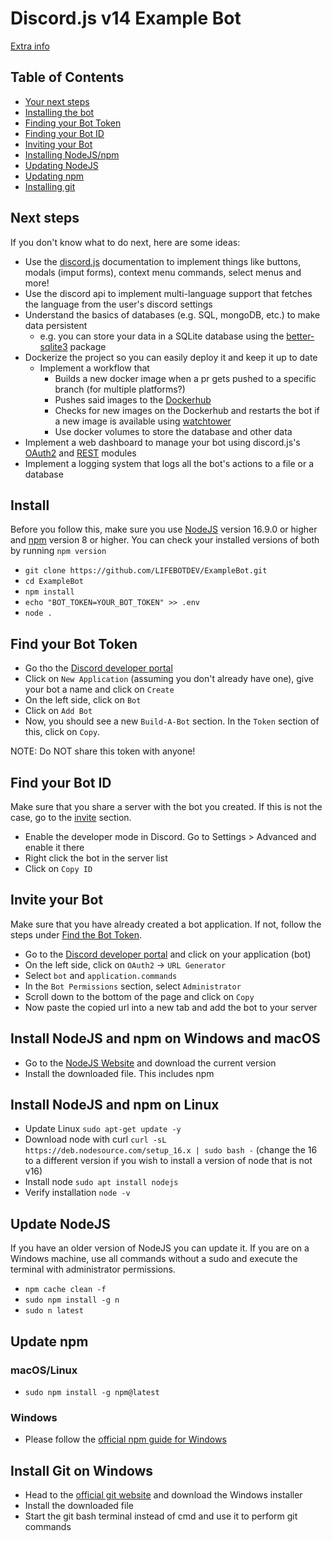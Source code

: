 # Discord.js v14 Example Bot

[Extra info](https://github.com/LIFEBOTDEV/ExampleBot/releases/latest)

## Table of Contents

- [Your next steps](#next-steps)
- [Installing the bot](#install)
- [Finding your Bot Token](#find-your-bot-token)
- [Finding your Bot ID](#find-your-bot-id)
- [Inviting your Bot](#invite-your-bot)
- [Installing NodeJS/npm](#install-nodejs-and-npm-on-windows-and-macos)
- [Updating NodeJS](#update-nodejs)
- [Updating npm](#update-npm)
- [Installing git](#install-git-on-windows)

## Next steps

If you don't know what to do next, here are some ideas:

- Use the [discord.js](https://discord.js.org/#/) documentation to implement things like buttons, modals (imput forms), context menu commands, select menus and more!
- Use the discord api to implement multi-language support that fetches the language from the user's discord settings
- Understand the basics of databases (e.g. SQL, mongoDB, etc.) to make data persistent
  - e.g. you can store your data in a SQLite database using the [better-sqlite3](https://www.npmjs.com/package/better-sqlite3) package
- Dockerize the project so you can easily deploy it and keep it up to date
  - Implement a workflow that
    - Builds a new docker image when a pr gets pushed to a specific branch (for multiple platforms?)
    - Pushes said images to the [Dockerhub](https://hub.docker.com)
    - Checks for new images on the Dockerhub and restarts the bot if a new image is available using [watchtower](https://containrrr.dev/watchtower/)
    - Use docker volumes to store the database and other data
- Implement a web dashboard to manage your bot using discord.js's [OAuth2](https://discordjs.guide/oauth2/#oauth2) and [REST](https://discordjs.guide/rest-api/#rest-api) modules
- Implement a logging system that logs all the bot's actions to a file or a database

## Install

Before you follow this, make sure you use [NodeJS](#install-nodejs-and-npm) version 16.9.0 or higher and [npm](#install-nodejs-and-npm) version 8 or higher. You can check your installed versions of both by running `npm version`

- `git clone https://github.com/LIFEBOTDEV/ExampleBot.git`
- `cd ExampleBot`
- `npm install`
- `echo "BOT_TOKEN=YOUR_BOT_TOKEN" >> .env`
- `node .`

## Find your Bot Token

- Go tho the [Discord developer portal](https://discord.com/developers/applications)
- Click on `New Application` (assuming you don't already have one), give your bot a name and click on `Create`
- On the left side, click on `Bot`
- Click on `Add Bot`
- Now, you should see a new `Build-A-Bot` section. In the `Token` section of this, click on `Copy`.

NOTE: Do NOT share this token with anyone!

## Find your Bot ID

Make sure that you share a server with the bot you created. If this is not the case, go to the [invite](#invite-your-bot) section.

- Enable the developer mode in Discord. Go to Settings > Advanced and enable it there
- Right click the bot in the server list
- Click on `Copy ID`

## Invite your Bot

Make sure that you have already created a bot application. If not, follow the steps under [Find the Bot Token](#find-your-bot-token).

- Go to the [Discord developer portal](https://discord.com/developers/applications) and click on your application (bot)
- On the left side, click on `OAuth2` -> `URL Generator`
- Select `bot` and `application.commands`
- In the `Bot Permissions` section, select `Administrator`
- Scroll down to the bottom of the page and click on `Copy`
- Now paste the copied url into a new tab and add the bot to your server

## Install NodeJS and npm on Windows and macOS

- Go to the [NodeJS Website](https://nodejs.org/en/) and download the current version
- Install the downloaded file. This includes npm

## Install NodeJS and npm on Linux

- Update Linux
  `sudo apt-get update -y`
- Download node with curl
  `curl -sL https://deb.nodesource.com/setup_16.x | sudo bash -`
  (change the 16 to a different version if you wish to install a version of node that is not v16)
- Install node
  `sudo apt install nodejs`
- Verify installation
  `node -v`

## Update NodeJS

If you have an older version of NodeJS you can update it. If you are on a Windows machine, use all commands without a sudo and execute the terminal with administrator permissions.

- `npm cache clean -f`
- `sudo npm install -g n`
- `sudo n latest`

## Update npm

### macOS/Linux

- `sudo npm install -g npm@latest`

### Windows

- Please follow the [official npm guide for Windows](https://docs.npmjs.com/try-the-latest-stable-version-of-npm#upgrading-on-windows)

## Install Git on Windows

- Head to the [official git website](https://git-scm.com/download/win) and download the Windows installer
- Install the downloaded file
- Start the git bash terminal instead of cmd and use it to perform git commands

